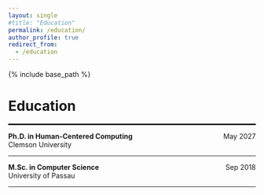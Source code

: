 ```yaml
---
layout: single
#title: "Education"
permalink: /education/
author_profile: true
redirect_from:
  - /education
---
```


{% include base_path %}
  
Education
======

<hr style="border: 1px solid;">

<div style="display: flex; justify-content: space-between;">
  <strong>Ph.D. in Human-Centered Computing</strong><span>May 2027</span>
  </div>
Clemson University
<hr>

<div style="display: flex; justify-content: space-between;">
  <strong> M.Sc. in Computer Science</strong><span>Sep 2018</span>
  </div>
University of Passau
<hr>
